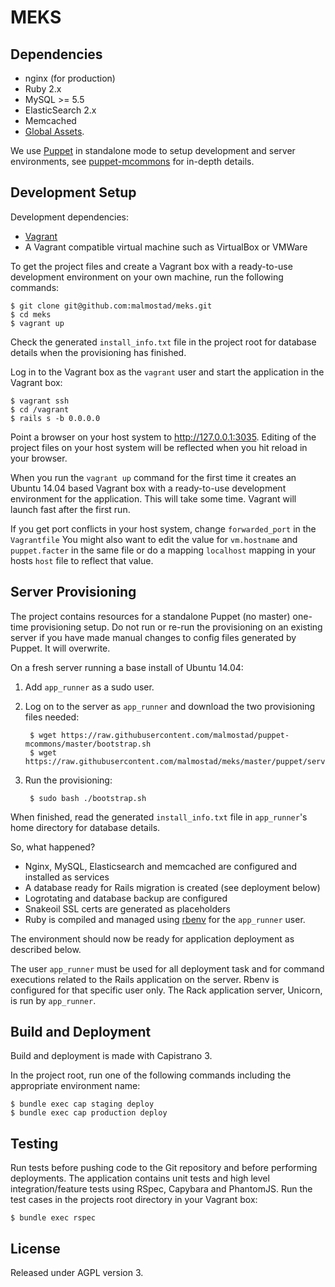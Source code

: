 # MEKS

## Dependencies

* nginx (for production)
* Ruby 2.x
* MySQL >= 5.5
* ElasticSearch 2.x
* Memcached
* [Global Assets](https://github.com/malmostad/global-assets).

We use [Puppet](https://puppetlabs.com/) in standalone mode to setup development and server environments, see [puppet-mcommons](https://github.com/malmostad/puppet-mcommons/) for in-depth details.

## Development Setup

Development dependencies:

* [Vagrant](https://www.vagrantup.com/)
* A Vagrant compatible virtual machine such as VirtualBox or VMWare

To get the project files and create a Vagrant box with a ready-to-use development environment on your own machine, run the following commands:

```shell
$ git clone git@github.com:malmostad/meks.git
$ cd meks
$ vagrant up
```

Check the generated `install_info.txt` file in the project root for database details when the provisioning has finished.

Log in to the Vagrant box as the `vagrant` user and start the application in the Vagrant box:

```shell
$ vagrant ssh
$ cd /vagrant
$ rails s -b 0.0.0.0
```

Point a browser on your host system to http://127.0.0.1:3035. Editing of the project files on your host system will be reflected when you hit reload in your browser.

When you run the `vagrant up` command for the first time it creates an Ubuntu 14.04 based Vagrant box with a ready-to-use development environment for the application. This will take some time. Vagrant will launch fast after the first run.

If you get port conflicts in your host system, change `forwarded_port` in the `Vagrantfile` You might also want to edit the value for `vm.hostname` and `puppet.facter` in the same file or do a mapping `localhost` mapping in your hosts `host` file to reflect that value.


## Server Provisioning

The project contains resources for a standalone Puppet (no master) one-time provisioning setup. Do not run or re-run the provisioning on an existing server if you have made manual changes to config files generated by Puppet. It will overwrite.

On a fresh server running a base install of Ubuntu 14.04:

1. Add `app_runner` as a sudo user.
2. Log on to the server as `app_runner` and download the two provisioning files needed:

        $ wget https://raw.githubusercontent.com/malmostad/puppet-mcommons/master/bootstrap.sh
        $ wget https://raw.githubusercontent.com/malmostad/meks/master/puppet/server.pp

3. Run the provisioning:

        $ sudo bash ./bootstrap.sh

When finished, read the generated `install_info.txt` file in `app_runner`'s home directory for database details.

So, what happened?

* Nginx, MySQL, Elasticsearch and memcached are configured and installed as services
* A database ready for Rails migration is created (see deployment below)
* Logrotating and database backup are configured
* Snakeoil SSL certs are generated as placeholders
* Ruby is compiled and managed using [rbenv](https://github.com/sstephenson/rbenv) for the `app_runner` user.

The environment should now be ready for application deployment as described below.

The user `app_runner` must be used for all deployment task and for command executions related to the Rails application on the server. Rbenv is configured for that specific user only. The Rack application server, Unicorn, is run by `app_runner`.

## Build and Deployment
Build and deployment is made with Capistrano 3.

In the project root, run one of the following commands including the appropriate environment name:

```shell
$ bundle exec cap staging deploy
$ bundle exec cap production deploy
```

## Testing
Run tests before pushing code to the Git repository and before performing deployments. The application contains unit tests and high level integration/feature tests using RSpec, Capybara and PhantomJS. Run the test cases in the projects root directory in your Vagrant box:

```shell
$ bundle exec rspec
```

## License
Released under AGPL version 3.
